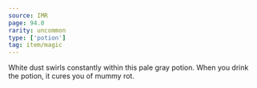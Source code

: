 ```yaml
---
source: IMR
page: 94.0
rarity: uncommon
type: ['potion']
tag: item/magic
---
```


White dust swirls constantly within this pale gray potion. When you drink the potion, it cures you of mummy rot.



